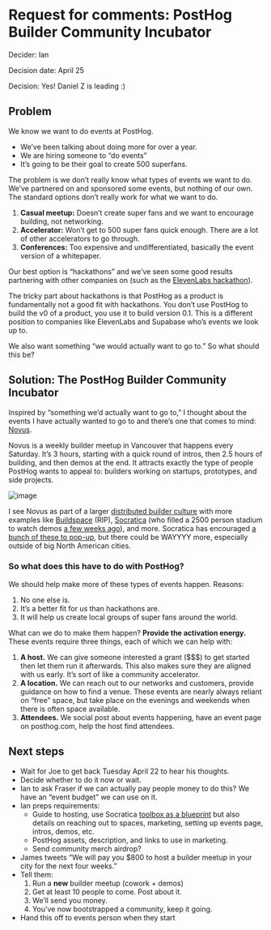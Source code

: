 # Request for comments: PostHog Builder Community Incubator

Decider: Ian

Decision date: April 25

Decision: Yes! Daniel Z is leading :)

## Problem

We know we want to do events at PostHog.

- We’ve been talking about doing more for over a year.
- We are hiring someone to “do events”
- It’s going to be their goal to create 500 superfans.

The problem is we don’t really know what types of events we want to do. We’ve partnered on and sponsored some events, but nothing of our own. The standard options don’t really work for what we want to do.

1. **Casual meetup:** Doesn’t create super fans and we want to encourage building, not networking.
2. **Accelerator:** Won’t get to 500 super fans quick enough. There are a lot of other accelerators to go through. 
3. **Conferences:** Too expensive and undifferentiated, basically the event version of a whitepaper. 

Our best option is “hackathons” and we’ve seen some good results partnering with other companies on (such as the [ElevenLabs hackathon](https://hackathon.elevenlabs.io/)).

The tricky part about hackathons is that PostHog as a product is fundamentally not a good fit with hackathons. You don’t use PostHog to build the v0 of a product, you use it to build version 0.1. This is a different position to companies like ElevenLabs and Supabase who’s events we look up to. 

We also want something “we would actually want to go to.” So what should this be?

## Solution: The PostHog Builder Community Incubator

Inspired by “something we’d actually want to go to,” I thought about the events I have actually wanted to go to and there’s one that comes to mind: [Novus](https://www.novus.build/). 

Novus is a weekly builder meetup in Vancouver that happens every Saturday. It’s 3 hours, starting with a quick round of intros, then 2.5 hours of building, and then demos at the end. It attracts exactly the type of people PostHog wants to appeal to: builders working on startups, prototypes, and side projects.

![image](https://github.com/user-attachments/assets/ba029e04-c850-4bfc-915d-a732a79ad501)

I see Novus as part of a larger [distributed builder culture](https://ianv.substack.com/p/distributing-builder-culture) with more examples like [Buildspace](https://buildspace.so/) (RIP), [Socratica](https://www.socratica.info/) (who filled a 2500 person stadium to watch demos [a few weeks ago](https://betakit.com/the-future-of-canadian-tech-runs-through-waterloo/)), and more. Socratica has encouraged [a bunch of these to pop-up](https://www.socratica.info/map), but there could be WAYYYY more, especially outside of big North American cities.

### So what does this have to do with PostHog?

We should help make more of these types of events happen. Reasons: 

1. No one else is.
2. It’s a better fit for us than hackathons are.
3. It will help us create local groups of super fans around the world.

What can we do to make them happen? **Provide the activation energy.** These events require three things, each of which we can help with: 

1. **A host.** We can give someone interested a grant ($$$) to get started then let them run it afterwards. This also makes sure they are aligned with us early. It’s sort of like a community accelerator. 
2. **A location.** We can reach out to our networks and customers, provide guidance on how to find a venue. These events are nearly always reliant on “free” space, but take place on the evenings and weekends when there is often space available. 
3. **Attendees.** We social post about events happening, have an event page on posthog.com, help the host find attendees. 

## Next steps

- Wait for Joe to get back Tuesday April 22 to hear his thoughts.
- Decide whether to do it now or wait.
- Ian to ask Fraser if we can actually pay people money to do this? We have an “event budget” we can use on it.
- Ian preps requirements:
    - Guide to hosting, use Socratica [toolbox as a blueprint](https://toolbox.socratica.info/) but also details on reaching out to spaces, marketing, setting up events page, intros, demos, etc.
    - PostHog assets, description, and links to use in marketing.
    - Send community merch airdrop?
- James tweets “We will pay you $800 to host a builder meetup in your city for the next four weeks.”
- Tell them:
    1. Run a **new** builder meetup (cowork + demos) 
    2. Get at least 10 people to come. Post about it. 
    3. We’ll send you money.
    4. You’ve now bootstrapped a community, keep it going.
- Hand this off to events person when they start
